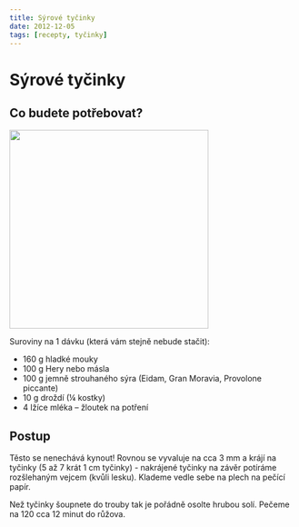 ```yaml
---
title: Sýrové tyčinky
date: 2012-12-05
tags: [recepty, tyčinky]
---
```


# Sýrové tyčinky

## Co budete potřebovat?

<img src="/img/2012/12/syrove-tycinky.jpg" width="350" class="right">

Suroviny na 1 dávku (která vám stejně nebude stačit):

- 160 g hladké mouky
- 100 g Hery nebo másla
- 100 g jemně strouhaného sýra (Eidam, Gran Moravia, Provolone piccante)
- 10 g droždí (¼ kostky)
- 4 lžíce mléka
– žloutek na potření

## Postup

Těsto se nenechává kynout! Rovnou se vyvaluje na cca 3 mm a krájí na tyčinky
(5 až 7 krát 1 cm tyčinky) - nakrájené tyčinky na závěr potíráme rozšlehaným vejcem
(kvůli lesku). Klademe vedle sebe na plech na pečící papír.

Než tyčinky šoupnete do trouby tak je pořádně osolte hrubou solí.
Pečeme na 120 cca 12 minut do růžova.

